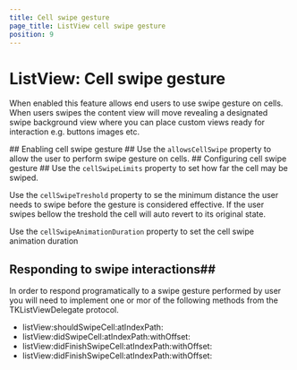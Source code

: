 ```yaml
---
title: Cell swipe gesture
page_title: ListView cell swipe gesture
position: 9
---
```


# ListView: Cell swipe gesture


When enabled this feature allows end users to use swipe gesture on cells. When users swipes the content view will move revealing a designated swipe background view where you can place custom views ready for interaction e.g. buttons images etc.

<screenshot>
## Enabling cell swipe gesture ##
Use the <code>allowsCellSwipe</code> property to allow the user to perform swipe gesture on cells.
<snippets>
## Configuring cell swipe gesture ##
Use the <code>cellSwipeLimits</code>  property to set how far the cell may be swiped.
<snippets>

Use the <code>cellSwipeTreshold</code> property to se the minimum distance the user needs to swipe before the gesture is considered effective. If the user swipes bellow the treshold the cell will auto revert to its original state.
<snippets>


Use the <code>cellSwipeAnimationDuration</code> property to set the cell swipe animation duration 

## Responding to swipe interactions##
In order to respond programatically to a swipe gesture performed by user you will need to implement one or mor of the following methods from the TKListViewDelegate protocol.
- listView:shouldSwipeCell:atIndexPath:
- listView:didSwipeCell:atIndexPath:withOffset:
- listView:didFinishSwipeCell:atIndexPath:withOffset:
- listView:didFinishSwipeCell:atIndexPath:withOffset:

<snippets>